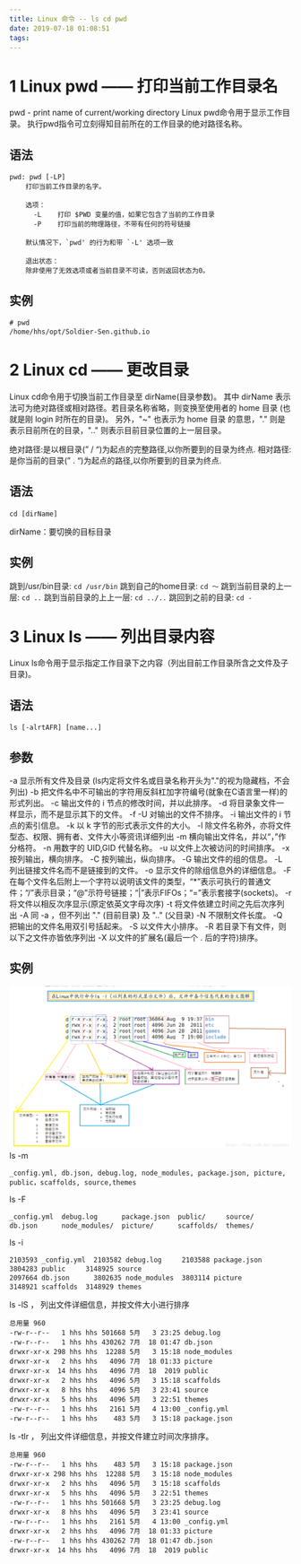 ```yaml
---
title: Linux 命令 -- ls cd pwd
date: 2019-07-18 01:08:51
tags:
---
```


# 1 Linux pwd —— 打印当前工作目录名
pwd - print name of current/working directory
Linux pwd命令用于显示工作目录。
执行pwd指令可立刻得知目前所在的工作目录的绝对路径名称。
<!-- more -->
## 语法
```
pwd: pwd [-LP]
    打印当前工作目录的名字。
    
    选项：
      -L	打印 $PWD 变量的值，如果它包含了当前的工作目录
      -P	打印当前的物理路径，不带有任何的符号链接
    
    默认情况下，`pwd' 的行为和带 `-L' 选项一致
    
    退出状态：
    除非使用了无效选项或者当前目录不可读，否则返回状态为0。
```
## 实例
```
# pwd
/home/hhs/opt/Soldier-Sen.github.io
```


# 2 Linux cd —— 更改目录
Linux cd命令用于切换当前工作目录至 dirName(目录参数)。
其中 dirName 表示法可为绝对路径或相对路径。若目录名称省略，则变换至使用者的 home 目录 (也就是刚 login 时所在的目录)。
另外，"~" 也表示为 home 目录 的意思，"." 则是表示目前所在的目录，".." 则表示目前目录位置的上一层目录。

绝对路径:是以根目录(” / “)为起点的完整路径,以你所要到的目录为终点.
相对路径:是你当前的目录(” . “)为起点的路径,以你所要到的目录为终点. 
## 语法
```
cd [dirName]
```
dirName：要切换的目标目录
## 实例
跳到/usr/bin目录: `cd /usr/bin`
跳到自己的home目录: `cd ～`
跳到当前目录的上一层: `cd ..`
跳到当前目录的上上一层: `cd ../..`
跳回到之前的目录: `cd -`
# 3 Linux ls —— 列出目录内容
Linux ls命令用于显示指定工作目录下之内容（列出目前工作目录所含之文件及子目录)。

## 语法
    ls [-alrtAFR] [name...]
## 参数
-a 显示所有文件及目录 (ls内定将文件名或目录名称开头为"."的视为隐藏档，不会列出)
-b 把文件名中不可输出的字符用反斜杠加字符编号(就象在C语言里一样)的形式列出。
-c 输出文件的 i 节点的修改时间，并以此排序。
-d 将目录象文件一样显示，而不是显示其下的文件。
-f -U 对输出的文件不排序。
-i 输出文件的 i 节点的索引信息。
-k 以 k 字节的形式表示文件的大小。
-l 除文件名称外，亦将文件型态、权限、拥有者、文件大小等资讯详细列出
-m 横向输出文件名，并以“，”作分格符。
-n 用数字的 UID,GID 代替名称。
-u 以文件上次被访问的时间排序。
-x 按列输出，横向排序。
-C 按列输出，纵向排序。
-G 输出文件的组的信息。
-L 列出链接文件名而不是链接到的文件。
-o 显示文件的除组信息外的详细信息。
-F 在每个文件名后附上一个字符以说明该文件的类型，“*”表示可执行的普通文件；“/”表示目录；“@”示符号链接；“|”表示FIFOs；“=”表示套接字(sockets)。
-r 将文件以相反次序显示(原定依英文字母次序)
-t 将文件依建立时间之先后次序列出
-A 同 -a ，但不列出 "." (目前目录) 及 ".." (父目录)
-N 不限制文件长度。
-Q 把输出的文件名用双引号括起来。
-S 以文件大小排序。
-R 若目录下有文件，则以下之文件亦皆依序列出
-X 以文件的扩展名(最后一个 . 后的字符)排序。

## 实例
![图片ls -l](https://github.com/Soldier-Sen/Soldier-Sen.github.io/raw/hexo/picture/command/ls_l.png)
ls -m
```
_config.yml, db.json, debug.log, node_modules, package.json, picture, public，scaffolds, source,themes
```
ls -F
```
_config.yml  debug.log      package.json  public/     source/
db.json      node_modules/  picture/      scaffolds/  themes/
```
ls -i 
```
2103593 _config.yml  2103582 debug.log     2103588 package.json  3804283 public     3148925 source
2097664 db.json      3802635 node_modules  3803114 picture       3148921 scaffolds  3148929 themes
```
ls -lS ， 列出文件详细信息，并按文件大小进行排序
```
总用量 960
-rw-r--r--   1 hhs hhs 501668 5月   3 23:25 debug.log
-rw-r--r--   1 hhs hhs 430262 7月  18 01:47 db.json
drwxr-xr-x 298 hhs hhs  12288 5月   3 15:18 node_modules
drwxr-xr-x   2 hhs hhs   4096 7月  18 01:33 picture
drwxr-xr-x  14 hhs hhs   4096 7月  18  2019 public
drwxr-xr-x   2 hhs hhs   4096 5月   3 15:18 scaffolds
drwxr-xr-x   8 hhs hhs   4096 5月   3 23:41 source
drwxr-xr-x   5 hhs hhs   4096 5月   3 22:51 themes
-rw-r--r--   1 hhs hhs   2161 5月   4 13:00 _config.yml
-rw-r--r--   1 hhs hhs    483 5月   3 15:18 package.json
```
ls -tlr ， 列出文件详细信息，并按文件建立时间次序排序。
```
总用量 960
-rw-r--r--   1 hhs hhs    483 5月   3 15:18 package.json
drwxr-xr-x 298 hhs hhs  12288 5月   3 15:18 node_modules
drwxr-xr-x   2 hhs hhs   4096 5月   3 15:18 scaffolds
drwxr-xr-x   5 hhs hhs   4096 5月   3 22:51 themes
-rw-r--r--   1 hhs hhs 501668 5月   3 23:25 debug.log
drwxr-xr-x   8 hhs hhs   4096 5月   3 23:41 source
-rw-r--r--   1 hhs hhs   2161 5月   4 13:00 _config.yml
drwxr-xr-x   2 hhs hhs   4096 7月  18 01:33 picture
-rw-r--r--   1 hhs hhs 430262 7月  18 01:47 db.json
drwxr-xr-x  14 hhs hhs   4096 7月  18  2019 public
```
